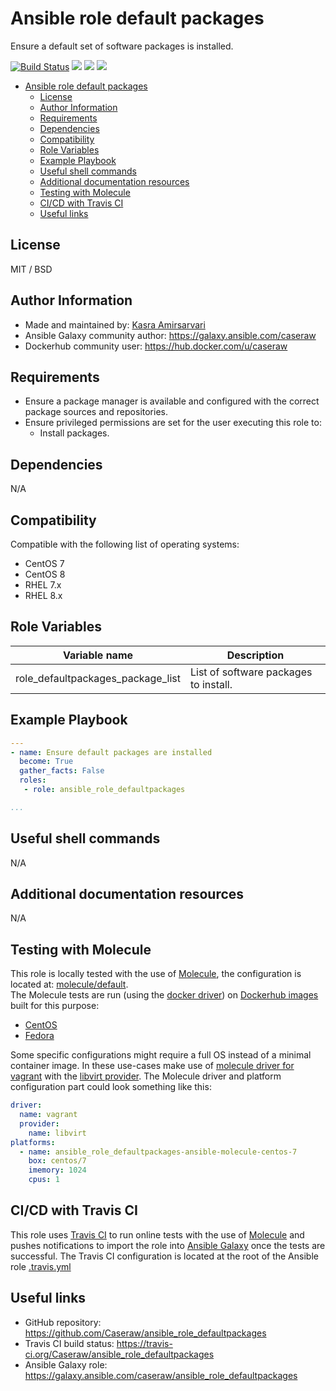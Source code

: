 # Ansible role default packages

Ensure a default set of software packages is installed.

[![Build Status](https://travis-ci.org/Caseraw/ansible_role_defaultpackages.svg?branch=master)](https://travis-ci.org/Caseraw/ansible_role_defaultpackages) [<img src="https://img.shields.io/ansible/role/46850">](https://galaxy.ansible.com/caseraw/ansible_role_defaultpackages) [<img src="https://img.shields.io/ansible/role/d/46850">](https://galaxy.ansible.com/caseraw/ansible_role_defaultpackages) [<img src="https://img.shields.io/ansible/quality/46850">](https://galaxy.ansible.com/caseraw/ansible_role_defaultpackages)

- [Ansible role default packages](#ansible-role-default-packages)
  - [License](#license)
  - [Author Information](#author-information)
  - [Requirements](#requirements)
  - [Dependencies](#dependencies)
  - [Compatibility](#compatibility)
  - [Role Variables](#role-variables)
  - [Example Playbook](#example-playbook)
  - [Useful shell commands](#useful-shell-commands)
  - [Additional documentation resources](#additional-documentation-resources)
  - [Testing with Molecule](#testing-with-molecule)
  - [CI/CD with Travis CI](#cicd-with-travis-ci)
  - [Useful links](#useful-links)

## License

MIT / BSD

## Author Information

- Made and maintained by: [Kasra Amirsarvari](https://www.linkedin.com/in/caseraw)
- Ansible Galaxy community author: <https://galaxy.ansible.com/caseraw>
- Dockerhub community user: <https://hub.docker.com/u/caseraw>

## Requirements

- Ensure a package manager is available and configured with the correct package sources and repositories.
- Ensure privileged permissions are set for the user executing this role to:
  - Install packages.

## Dependencies

N/A

## Compatibility

Compatible with the following list of operating systems:

- CentOS 7
- CentOS 8
- RHEL 7.x
- RHEL 8.x

## Role Variables

| Variable name | Description |
|---------------|-------------|
| role_defaultpackages_package_list | List of software packages to install. |

## Example Playbook

```yaml
---
- name: Ensure default packages are installed
  become: True
  gather_facts: False
  roles:
   - role: ansible_role_defaultpackages

...
```

## Useful shell commands

N/A

## Additional documentation resources

N/A

## Testing with Molecule

This role is locally tested with the use of [Molecule](https://molecule.readthedocs.io/en/latest/), the configuration is located at: [molecule/default](molecule/default).  
The Molecule tests are run (using the [docker driver](https://molecule.readthedocs.io/en/latest/configuration.html#docker)) on [Dockerhub images](https://hub.docker.com/u/caseraw) built for this purpose:

- [CentOS](https://hub.docker.com/r/caseraw/ansible-molecule-centos)
- [Fedora](https://hub.docker.com/r/caseraw/ansible-molecule-fedora)

Some specific configurations might require a full OS instead of a minimal container image. In these use-cases make use of [molecule driver for vagrant](https://molecule.readthedocs.io/en/latest/configuration.html#vagrant) with the [libvirt provider](https://molecule.readthedocs.io/en/latest/configuration.html#molecule-vagrant-module). The Molecule driver and platform configuration part could look something like this:

```yaml
driver:
  name: vagrant
  provider:
    name: libvirt
platforms:
  - name: ansible_role_defaultpackages-ansible-molecule-centos-7
    box: centos/7
    imemory: 1024
    cpus: 1
```

## CI/CD with Travis CI

This role uses [Travis CI](https://travis-ci.org/) to run online tests with the use of [Molecule](https://molecule.readthedocs.io/en/latest/) and pushes notifications to import the role into [Ansible Galaxy](https://galaxy.ansible.com/) once the tests are successful. The Travis CI configuration is located at the root of the Ansible role [.travis.yml](.travis.yml)

## Useful links

- GitHub repository: <https://github.com/Caseraw/ansible_role_defaultpackages>
- Travis CI build status: <https://travis-ci.org/Caseraw/ansible_role_defaultpackages>
- Ansible Galaxy role: <https://galaxy.ansible.com/caseraw/ansible_role_defaultpackages>
